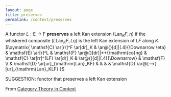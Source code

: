 ```yaml
---
layout: page
title: preserves
permalink: /context/preserves
---
```


A functor $L : \mathsf{E} \to \mathsf{F}$ **preserves** a left Kan extension $(\mathrm{Lan}_KF,\eta)$ if the whiskered composite $(L \mathrm{Lan}_K F, L\eta)$ is the left Kan extension of $LF$ along $K$.
$\xymatrix{ \mathsf{C} \ar[rr]^F \ar[dr]_K & \ar@{}[d]|(.4){\Downarrow \eta} & \mathsf{E} \ar[r]^L & \mathsf{F} \ar@{}[dr]|*+{\mathrm{co}ng} & \mathsf{C} \ar[rr]^{LF} \ar[dr]_K & \ar@{}[d]|(.4){\Downarrow} & \mathsf{F} \\ & \mathsf{D} \ar[ur]_{\mathrm{Lan}_KF} & & & & \mathsf{D} \ar@{-->}[ur]_{\mathrm{Lan}_KLF} }$


SUGGESTION: functor that preserves a left Kan extension

From [Category Theory in Context](https://mathgloss.github.io/MathGloss/context.html)